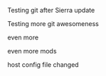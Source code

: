 Testing git after Sierra update

Testing more git awesomeness

even more

even more mods

host config file changed
